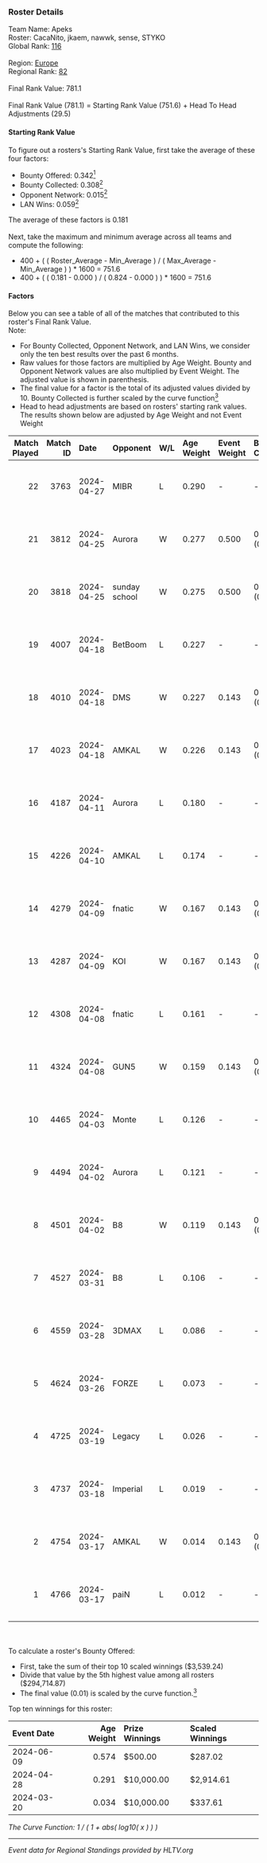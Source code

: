 ### Roster Details<br />
Team Name: Apeks<br />
Roster: CacaNito, jkaem, nawwk, sense, STYKO<br />
Global Rank: [116](../../standings_global_2024_09_11.md)<br />
<br />
Region: [Europe]( ../../standings_europe_2024_09_11.md)<br />
Regional Rank: [82]( ../../standings_europe_2024_09_11.md)<br />
<br />
Final Rank Value:  781.1<br />
<br />
Final Rank Value (781.1) = Starting Rank Value (751.6) + Head To Head Adjustments (29.5)<br />

#### Starting Rank Value<br />
To figure out a rosters's Starting Rank Value, first take the average of these four factors:<br />
- Bounty Offered: 0.342[<sup>1</sup>](#table2)
- Bounty Collected: 0.308[<sup>2</sup>](#table1)
- Opponent Network: 0.015[<sup>2</sup>](#table1)
- LAN Wins: 0.059[<sup>2</sup>](#table1)

The average of these factors is 0.181<br />
<br />
Next, take the maximum and minimum average across all teams and compute the following:<br />
- 400 + ( ( Roster_Average - Min_Average ) / ( Max_Average - Min_Average ) ) * 1600 = 751.6
- 400 + ( ( 0.181 - 0.000 ) / ( 0.824 - 0.000 ) ) * 1600 = 751.6


#### Factors<br />
Below you can see a table of all of the matches that contributed to this roster's Final Rank Value.<br />
Note:<br />

- For Bounty Collected, Opponent Network, and LAN Wins, we consider only the ten best results over the past 6 months.
- Raw values for those factors are multiplied by Age Weight. Bounty and Opponent Network values are also multiplied by Event Weight. The adjusted value is shown in parenthesis.
- The final value for a factor is the total of its adjusted values divided by 10. Bounty Collected is further scaled by the curve function[<sup>3</sup>](#curveFunction)
- Head to head adjustments are based on rosters' starting rank values. The results shown below are adjusted by Age Weight and not Event Weight
<span id="table1"></span><br />


| Match Played | Match ID | Date       | Opponent      | W/L | Age Weight | Event Weight | Bounty Collected | Opponent Network | LAN Wins  | H2H Adj. | Roster                               |
| -: | -: | :- | :- | :- | :- | :- | :- | :- | :- | -: | :- |
|           22 |     3763 | 2024-04-27 | MIBR          | L   | 0.290      | -            | -                | -                | -         |    -0.29 | CacaNito, jkaem, nawwk, sense, STYKO |
|           21 |     3812 | 2024-04-25 | Aurora        | W   | 0.277      | 0.500        | 0.282 (0.039)    | 0.571 (0.079)    | 1 (0.277) |     8.46 | CacaNito, jkaem, nawwk, sense, STYKO |
|           20 |     3818 | 2024-04-25 | sunday school | W   | 0.275      | 0.500        | 0.002 (0.000)    | 0.000 (0.000)    | 1 (0.275) |     1.79 | CacaNito, jkaem, nawwk, sense, STYKO |
|           19 |     4007 | 2024-04-18 | BetBoom       | L   | 0.227      | -            | -                | -                | -         |    -0.54 | CacaNito, jkaem, nawwk, sense, STYKO |
|           18 |     4010 | 2024-04-18 | DMS           | W   | 0.227      | 0.143        | 0.002 (0.000)    | 0.504 (0.016)    | 0 (0.000) |     4.56 | CacaNito, jkaem, nawwk, sense, STYKO |
|           17 |     4023 | 2024-04-18 | AMKAL         | W   | 0.226      | 0.143        | 0.122 (0.004)    | 0.377 (0.012)    | 0 (0.000) |     6.18 | CacaNito, jkaem, nawwk, sense, STYKO |
|           16 |     4187 | 2024-04-11 | Aurora        | L   | 0.180      | -            | -                | -                | -         |    -0.16 | CacaNito, jkaem, nawwk, sense, STYKO |
|           15 |     4226 | 2024-04-10 | AMKAL         | L   | 0.174      | -            | -                | -                | -         |    -0.76 | CacaNito, jkaem, nawwk, sense, STYKO |
|           14 |     4279 | 2024-04-09 | fnatic        | W   | 0.167      | 0.143        | 0.294 (0.007)    | 0.691 (0.017)    | 0 (0.000) |     5.12 | CacaNito, jkaem, nawwk, sense, STYKO |
|           13 |     4287 | 2024-04-09 | KOI           | W   | 0.167      | 0.143        | 0.053 (0.001)    | 0.303 (0.007)    | 0 (0.000) |     3.94 | CacaNito, jkaem, nawwk, sense, STYKO |
|           12 |     4308 | 2024-04-08 | fnatic        | L   | 0.161      | -            | -                | -                | -         |    -0.15 | CacaNito, jkaem, nawwk, sense, STYKO |
|           11 |     4324 | 2024-04-08 | GUN5          | W   | 0.159      | 0.143        | 0.000 (0.000)    | 0.000 (0.000)    | 0 (0.000) |     0.61 | CacaNito, jkaem, nawwk, sense, STYKO |
|           10 |     4465 | 2024-04-03 | Monte         | L   | 0.126      | -            | -                | -                | -         |    -1.05 | CacaNito, jkaem, nawwk, sense, STYKO |
|            9 |     4494 | 2024-04-02 | Aurora        | L   | 0.121      | -            | -                | -                | -         |    -0.10 | CacaNito, jkaem, nawwk, sense, STYKO |
|            8 |     4501 | 2024-04-02 | B8            | W   | 0.119      | 0.143        | 0.247 (0.004)    | 1.000 (0.017)    | 0 (0.000) |     3.28 | CacaNito, jkaem, nawwk, sense, STYKO |
|            7 |     4527 | 2024-03-31 | B8            | L   | 0.106      | -            | -                | -                | -         |    -0.43 | CacaNito, jkaem, nawwk, sense, STYKO |
|            6 |     4559 | 2024-03-28 | 3DMAX         | L   | 0.086      | -            | -                | -                | -         |    -0.01 | CacaNito, jkaem, nawwk, sense, STYKO |
|            5 |     4624 | 2024-03-26 | FORZE         | L   | 0.073      | -            | -                | -                | -         |    -1.03 | CacaNito, jkaem, nawwk, sense, STYKO |
|            4 |     4725 | 2024-03-19 | Legacy        | L   | 0.026      | -            | -                | -                | -         |    -0.24 | CacaNito, jkaem, nawwk, sense, STYKO |
|            3 |     4737 | 2024-03-18 | Imperial      | L   | 0.019      | -            | -                | -                | -         |    -0.07 | CacaNito, jkaem, nawwk, sense, STYKO |
|            2 |     4754 | 2024-03-17 | AMKAL         | W   | 0.014      | 0.143        | 0.122 (0.000)    | 0.377 (0.001)    | 1 (0.014) |     0.38 | CacaNito, jkaem, nawwk, sense, STYKO |
|            1 |     4766 | 2024-03-17 | paiN          | L   | 0.012      | -            | -                | -                | -         |    -0.00 | CacaNito, jkaem, nawwk, sense, STYKO |

<br />
<span id="table2"></span><br />
To calculate a roster's Bounty Offered:<br />

- First, take the sum of their top 10 scaled winnings ($3,539.24)
- Divide that value by the 5th highest value among all rosters ($294,714.87)
- The final value (0.01) is scaled by the curve function.[<sup>3</sup>](#curveFunction)

Top ten winnings for this roster:<br />

| Event Date | Age Weight | Prize Winnings | Scaled Winnings |
| :- | -: | :- | :- |
| 2024-06-09 |      0.574 | $500.00        | $287.02         |
| 2024-04-28 |      0.291 | $10,000.00     | $2,914.61       |
| 2024-03-20 |      0.034 | $10,000.00     | $337.61         |


<span id="curveFunction"></span>_The Curve Function: 1 / ( 1 + abs( log10( x ) ) )_<br />

---
_Event data for Regional Standings provided by HLTV.org_<br />
